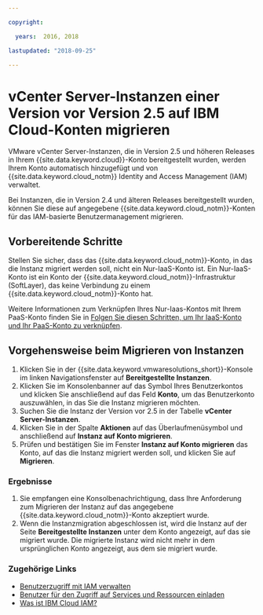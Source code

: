 ```yaml
---

copyright:

  years:  2016, 2018

lastupdated: "2018-09-25"

---
```


# vCenter Server-Instanzen einer Version vor Version 2.5 auf IBM Cloud-Konten migrieren

VMware vCenter Server-Instanzen, die in Version 2.5 und höheren Releases in Ihrem {{site.data.keyword.cloud}}-Konto bereitgestellt wurden, werden Ihrem Konto automatisch hinzugefügt und von {{site.data.keyword.cloud_notm}} Identity and Access Management (IAM) verwaltet.

Bei Instanzen, die in Version 2.4 und älteren Releases bereitgestellt wurden, können Sie diese auf angegebene {{site.data.keyword.cloud_notm}}-Konten für das IAM-basierte Benutzermanagement migrieren.

## Vorbereitende Schritte

Stellen Sie sicher, dass das {{site.data.keyword.cloud_notm}}-Konto, in das die Instanz migriert werden soll, nicht ein Nur-IaaS-Konto ist. Ein Nur-IaaS-Konto ist ein Konto der {{site.data.keyword.cloud_notm}}-Infrastruktur (SoftLayer), das keine Verbindung zu einem {{site.data.keyword.cloud_notm}}-Konto hat.

Weitere Informationen zum Verknüpfen Ihres Nur-Iaas-Kontos mit Ihrem PaaS-Konto finden Sie in [Folgen Sie diesen Schritten, um Ihr IaaS-Konto und Ihr PaaS-Konto zu verknüpfen](https://www.ibm.com/blogs/bluemix/2018/03/follow-steps-link-iaas-paas-accounts/).

## Vorgehensweise beim Migrieren von Instanzen

1. Klicken Sie in der {{site.data.keyword.vmwaresolutions_short}}-Konsole im linken Navigationsfenster auf **Bereitgestellte Instanzen**.
2. Klicken Sie im Konsolenbanner auf das Symbol Ihres Benutzerkontos und klicken Sie anschließend auf das Feld **Konto**, um das Benutzerkonto auszuwählen, in das Sie die Instanz migrieren möchten.
3. Suchen Sie die Instanz der Version vor 2.5 in der Tabelle **vCenter Server-Instanzen**.
4. Klicken Sie in der Spalte **Aktionen** auf das Überlaufmenüsymbol und anschließend auf **Instanz auf Konto migrieren**.
5. Prüfen und bestätigen Sie im Fenster **Instanz auf Konto migrieren** das Konto, auf das die Instanz migriert werden soll, und klicken Sie auf **Migrieren**.

### Ergebnisse

1. Sie empfangen eine Konsolbenachrichtigung, dass Ihre Anforderung zum Migrieren der Instanz auf das angegebene {{site.data.keyword.cloud_notm}}-Konto akzeptiert wurde.
2. Wenn die Instanzmigration abgeschlossen ist, wird die Instanz auf der Seite **Bereitgestellte Instanzen** unter dem Konto angezeigt, auf das sie migriert wurde. Die migrierte Instanz wird nicht mehr in dem ursprünglichen Konto angezeigt, aus dem sie migriert wurde.

### Zugehörige Links

* [Benutzerzugriff mit IAM verwalten](../vmonic/iam.html)
* [Benutzer für den Zugriff auf Services und Ressourcen einladen](../vmonic/iamuserinvite.html)
* [Was ist IBM Cloud IAM?](../../../iam/index.html)
